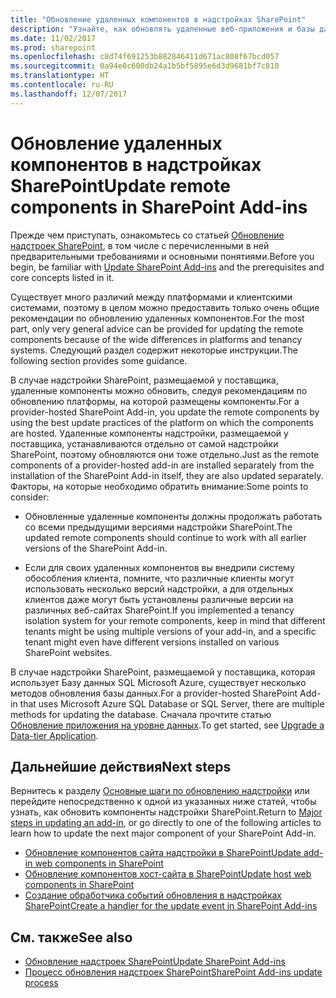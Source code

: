 ```yaml
---
title: "Обновление удаленных компонентов в надстройках SharePoint"
description: "Узнайте, как обновлять удаленные веб-приложения и базы данных в надстройках SharePoint."
ms.date: 11/02/2017
ms.prod: sharepoint
ms.openlocfilehash: c8d74f691253b882846411d671ac808f67bcd057
ms.sourcegitcommit: 0a94e0c600db24a1b5bf5895e6d3d9681bf7c810
ms.translationtype: HT
ms.contentlocale: ru-RU
ms.lasthandoff: 12/07/2017
---
```

# <a name="update-remote-components-in-sharepoint-add-ins"></a><span data-ttu-id="81a47-103">Обновление удаленных компонентов в надстройках SharePoint</span><span class="sxs-lookup"><span data-stu-id="81a47-103">Update remote components in SharePoint Add-ins</span></span>

<span data-ttu-id="81a47-104">Прежде чем приступать, ознакомьтесь со статьей [Обновление надстроек SharePoint](update-sharepoint-add-ins.md), в том числе с перечисленными в ней предварительными требованиями и основными понятиями.</span><span class="sxs-lookup"><span data-stu-id="81a47-104">Before you begin, be familiar with [Update SharePoint Add-ins](update-sharepoint-add-ins.md) and the prerequisites and core concepts listed in it.</span></span>

<span data-ttu-id="81a47-105">Существует много различий между платформами и клиентскими системами, поэтому в целом можно предоставить только очень общие рекомендации по обновлению удаленных компонентов.</span><span class="sxs-lookup"><span data-stu-id="81a47-105">For the most part, only very general advice can be provided for updating the remote components because of the wide differences in platforms and tenancy systems.</span></span> <span data-ttu-id="81a47-106">Следующий раздел содержит некоторые инструкции.</span><span class="sxs-lookup"><span data-stu-id="81a47-106">The following section provides some guidance.</span></span>

<span data-ttu-id="81a47-107">В случае надстройки SharePoint, размещаемой у поставщика, удаленные компоненты можно обновить, следуя рекомендациям по обновлению платформы, на которой размещены компоненты.</span><span class="sxs-lookup"><span data-stu-id="81a47-107">For a provider-hosted SharePoint Add-in, you update the remote components by using the best update practices of the platform on which the components are hosted.</span></span> <span data-ttu-id="81a47-108">Удаленные компоненты надстройки, размещаемой у поставщика, устанавливаются отдельно от самой надстройки SharePoint, поэтому обновляются они тоже отдельно.</span><span class="sxs-lookup"><span data-stu-id="81a47-108">Just as the remote components of a provider-hosted add-in are installed separately from the installation of the SharePoint Add-in itself, they are also updated separately.</span></span> <span data-ttu-id="81a47-109">Факторы, на которые необходимо обратить внимание:</span><span class="sxs-lookup"><span data-stu-id="81a47-109">Some points to consider:</span></span>

- <span data-ttu-id="81a47-110">Обновленные удаленные компоненты должны продолжать работать со всеми предыдущими версиями надстройки SharePoint.</span><span class="sxs-lookup"><span data-stu-id="81a47-110">The updated remote components should continue to work with all earlier versions of the SharePoint Add-in.</span></span>

- <span data-ttu-id="81a47-111">Если для своих удаленных компонентов вы внедрили систему обособления клиента, помните, что различные клиенты могут использовать несколько версий надстройки, а для отдельных клиентов даже могут быть установлены различные версии на различных веб-сайтах SharePoint.</span><span class="sxs-lookup"><span data-stu-id="81a47-111">If you implemented a tenancy isolation system for your remote components, keep in mind that different tenants might be using multiple versions of your add-in, and a specific tenant might even have different versions installed on various SharePoint websites.</span></span>

<span data-ttu-id="81a47-112">В случае надстройки SharePoint, размещаемой у поставщика, которая использует Базу данных SQL Microsoft Azure, существует несколько методов обновления базы данных.</span><span class="sxs-lookup"><span data-stu-id="81a47-112">For a provider-hosted SharePoint Add-in that uses Microsoft Azure SQL Database or SQL Server, there are multiple methods for updating the database.</span></span> <span data-ttu-id="81a47-113">Сначала прочтите статью [Обновление приложения на уровне данных](http://msdn.microsoft.com/library/c117df94-f02b-403f-9383-ec5b3ac3763c.aspx).</span><span class="sxs-lookup"><span data-stu-id="81a47-113">To get started, see [Upgrade a Data-tier Application](http://msdn.microsoft.com/library/c117df94-f02b-403f-9383-ec5b3ac3763c.aspx).</span></span>

## <a name="next-steps"></a><span data-ttu-id="81a47-114">Дальнейшие действия</span><span class="sxs-lookup"><span data-stu-id="81a47-114">Next steps</span></span>

<span data-ttu-id="81a47-115">Вернитесь к разделу [Основные шаги по обновлению надстройки](update-sharepoint-add-ins.md#MajorAppUpgradeSteps) или перейдите непосредственно к одной из указанных ниже статей, чтобы узнать, как обновить компоненты надстройки SharePoint.</span><span class="sxs-lookup"><span data-stu-id="81a47-115">Return to [Major steps in updating an add-in](update-sharepoint-add-ins.md#MajorAppUpgradeSteps), or go directly to one of the following articles to learn how to update the next major component of your SharePoint Add-in.</span></span>

-  [<span data-ttu-id="81a47-116">Обновление компонентов сайта надстройки в SharePoint</span><span class="sxs-lookup"><span data-stu-id="81a47-116">Update add-in web components in SharePoint</span></span>](update-add-in-web-components-in-sharepoint.md)
-  [<span data-ttu-id="81a47-117">Обновление компонентов хост-сайта в SharePoint</span><span class="sxs-lookup"><span data-stu-id="81a47-117">Update host web components in SharePoint</span></span>](update-host-web-components-in-sharepoint.md)
-  [<span data-ttu-id="81a47-118">Создание обработчика событий обновления в надстройках SharePoint</span><span class="sxs-lookup"><span data-stu-id="81a47-118">Create a handler for the update event in SharePoint Add-ins</span></span>](create-a-handler-for-the-update-event-in-sharepoint-add-ins.md)

## <a name="see-also"></a><span data-ttu-id="81a47-119">См. также</span><span class="sxs-lookup"><span data-stu-id="81a47-119">See also</span></span>

-  [<span data-ttu-id="81a47-120">Обновление надстроек SharePoint</span><span class="sxs-lookup"><span data-stu-id="81a47-120">Update SharePoint Add-ins</span></span>](update-sharepoint-add-ins.md)
-  [<span data-ttu-id="81a47-121">Процесс обновления надстроек SharePoint</span><span class="sxs-lookup"><span data-stu-id="81a47-121">SharePoint Add-ins update process</span></span>](sharepoint-add-ins-update-process.md) 
    
 

